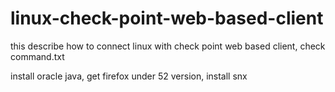 # linux-check-point-web-based-client
this describe how to connect linux with check point web based client, check command.txt

install oracle java, get firefox under 52 version, install snx
